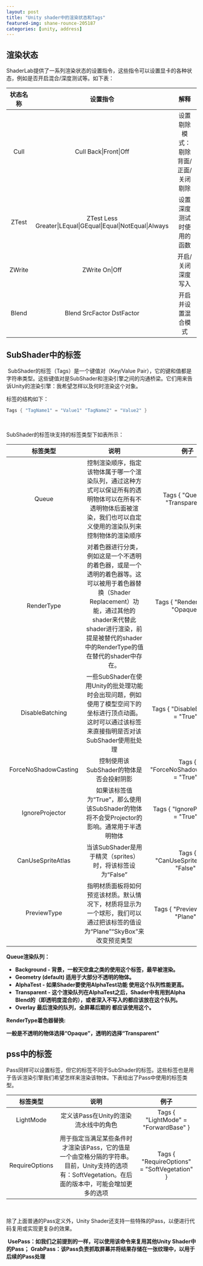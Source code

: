 ```yaml
---
layout: post
title: "Unity shader中的渲染状态和Tags"
featured-img: shane-rounce-205187
categories: [unity, address]
---
```








## 渲染状态

​	ShaderLab提供了一系列渲染状态的设置指令，这些指令可以设置显卡的各种状态，例如是否开启混合/深度测试等。如下表：

| 状态名称 |                          设置指令                           |                 解释                 |
| :------: | :---------------------------------------------------------: | :----------------------------------: |
|   Cull   |                    Cull Back\|Front\|Off                    | 设置剔除模式：剔除背面/正面/关闭剔除 |
|  ZTest   | ZTest Less Greater\|LEqual\|GEqual\|Equal\|NotEqual\|Always |       设置深度测试时使用的函数       |
|  ZWrite  |                       ZWrite On\|Off                        |          开启/关闭深度写入           |
|  Blend   |                  Blend SrcFactor DstFactor                  |          开启并设置混合模式          |





## SubShader中的标签

​	SubShader的标签（Tags）是一个键值对（Key/Value Pair），它的键和值都是字符串类型。这些键值对是SubShader和渲染引擎之间的沟通桥梁。它们用来告诉Unity的渲染引擎：我希望怎样以及何时渲染这个对象。

标签的结构如下：

```C
Tags { "TagName1" = "Value1" "TagName2" = "Value2" }
```

​	

SubShader的标签块支持的标签类型下如表所示：

|       标签类型       |                             说明                             |                   例子                   |
| :------------------: | :----------------------------------------------------------: | :--------------------------------------: |
|        Queue         | 控制渲染顺序，指定该物体属于哪一个渲染队列，通过这种方式可以保证所有的透明物体可以在所有不透明物体后面被渲染，我们也可以自定义使用的渲染队列来控制物体的渲染顺序 |     Tags { "Queue" = "Transparent" }     |
|      RenderType      | 对着色器进行分类，例如这是一个不透明的着色器，或是一个透明的着色器等。这可以被用于着色器替换（Shader Replacement）功能，通过其他的shader来代替此shader进行渲染，前提是被替代的shader中的RenderType的值在替代的shader中存在。 |     Tags { "RenderType" = "Opaque" }     |
|   DisableBatching    | 一些SubShader在使用Unity的批处理功能时会出现问题，例如使用了模型空间下的坐标进行顶点动画。这时可以通过该标签来直接指明是否对该SubShader使用批处理 |   Tags { "DisableBatching" = "True" }    |
| ForceNoShadowCasting |           控制使用该SubShader的物体是否会投射阴影            | Tags { "ForceNoShadowCasting" = "True" } |
|   IgnoreProjector    | 如果该标签值为“True”，那么使用该SubShader的物体将不会受Projector的影响。通常用于半透明物体 |   Tags { "IgnoreProjector" = "True" }    |
|  CanUseSpriteAtlas   |  当该SubShader是用于精灵（sprites）时，将该标签设为“False”   |  Tags { "CanUseSpriteAtlas" = "False" }  |
|     PreviewType      | 指明材质面板将如何预览该材质。默认情况下，材质将显示为一个球形，我们可以通过把该标签的值设为“Plane”“SkyBox”来改变预览类型 |     Tags { "PreviewType" = "Plane" }     |



**Queue渲染队列：**

- **Background - 背景，一般天空盒之类的使用这个标签，最早被渲染。**
- **Geometry (default)  适用于大部分不透明的物体。**
- **AlphaTest -  如果Shader要使用AlphaTest功能 使用这个队列性能更高。**
- **Transparent - 这个渲染队列在AlphaTest之后，Shader中有用到Alpha Blend的（即透明度混合的），或者深入不写入的都应该放在这个队列。**
- **Overlay 最后渲染的队列，全屏幕后期的 都应该使用这个。**



**RenderType着色器替换:**

​	**一般是不透明的物体选择“Opaque”，透明的选择“Transparent”**





## pss中的标签

​	Pass同样可以设置标签，但它的标签不同于SubShader的标签。这些标签也是用于告诉渲染引擎我们希望怎样来渲染该物体。下表给出了Pass中使用的标签类型。

|    标签类型    |                             说明                             |                     例子                     |
| :------------: | :----------------------------------------------------------: | :------------------------------------------: |
|   LightMode    |            定义该Pass在Unity的渲染流水线中的角色             |     Tags { "LightMode" = "ForwardBase" }     |
| RequireOptions | 用于指定当满足某些条件时才渲染该Pass，它的值是一个由空格分隔的字符串。目前，Unity支持的选项有：SoftVegetation。在后面的版本中，可能会增加更多的选项 | Tags { "RequireOptions" = "SoftVegetation" } |

​	

除了上面普通的Pass定义外，Unity Shader还支持一些特殊的Pass，以便进行代码复用或实现更复杂的效果。

​	**UsePass：如我们之前提到的一样，可以使用该命令来复用其他Unity Shader中的Pass；**
​	**GrabPass：该Pass负责抓取屏幕并将结果存储在一张纹理中，以用于后续的Pass处理**















